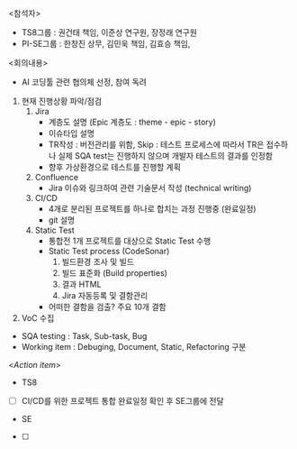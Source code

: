 <참석자>
- TS8그룹 : 권건태 책임, 이준상 연구원, 장정래 연구원
- PI-SE그룹 : 한창진 상무, 김민욱 책임, 김효승 책임, 

<회의내용>
- AI 코딩툴 관련 협의체 선정, 참여 독려

1. 현재 진행상황 파악/점검
	1. Jira
		- 계층도 설명 (Epic 계층도 : theme - epic - story)
		- 이슈타입 설명
		- TR작성 : 버전관리를 위함, Skip : 테스트 프로세스에 따라서 TR은 접수하나 실제 SQA test는 진행하지 않으며 개발자 테스트의 결과를 인정함
		- 향후 가상환경으로 테스트를 진행할 계획
	2. Confluence
		- Jira 이슈와 링크하여 관련 기술문서 작성 (technical writing)
	3. CI/CD
		- 4개로 분리된 프로젝트를 하나로 합치는 과정 진행중 (완료일정)
		- git 설명
	4. Static Test
		- 통합전 1개 프로젝트를 대상으로 Static Test 수행
		- Static Test process (CodeSonar)
			1. 빌드환경 조사 및 빌드
			2. 빌드 표준화 (Build properties)
			3. 결과 HTML
			4. Jira 자동등록 및 결함관리
		- 어떠한 결함을 검출? 주요 10개 결함
2. VoC 수집

- SQA testing : Task, Sub-task, Bug
- Working item : Debuging, Document, Static, Refactoring 구분

<*Action item*>
- TS8
- [ ] CI/CD를 위한 프로젝트 통합 완료일정 확인 후 SE그룹에 전달

- SE
- [ ] 